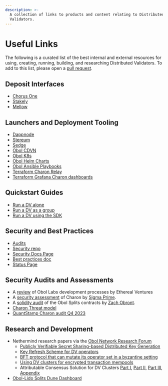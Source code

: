 ```yaml
---
description: >-
  A collection of links to products and content relating to Distributed
  Validators.
---
```


# Useful Links

The following is a curated list of the best internal and external resources for using, creating, running, building, and researching Distributed Validators. To add to this list, please open a [pull request](https://github.com/ObolNetwork/obol-docs/pulls/).

## Deposit Interfaces

* [Chorus One](https://opus.chorus.one/pool/stake/)
* [Stakely](https://obol-portal.stakely.io/)
* [Mellow](https://app.mellow.finance/restake/ethereum-dvsteth)

## Launchers and Deployment Tooling

* [Dappnode](https://docs.dappnode.io/docs/user/staking/ethereum/dvt-technologies/obol-network/)
* [Stereum](https://stereum.net/)
* [Sedge](https://github.com/ObolNetwork/sedge/blob/develop/docs/docs/quickstart/charon.mdx)
* [Obol CDVN](https://github.com/ObolNetwork/charon-distributed-validator-node)
* [Obol K8s](https://github.com/ObolNetwork/charon-k8s-distributed-validator-node)
* [Obol Helm Charts](https://github.com/ObolNetwork/helm-charts)
* [Obol Ansible Playbooks](https://github.com/ObolNetwork/obol-ansible)
* [Terraform Charon Relay](https://github.com/ObolNetwork/terraform-charon-relay)
* [Terraform Grafana Charon dashboards](https://github.com/ObolNetwork/terraform-grafana-dashboards)

## Quickstart Guides

* [Run a DV alone](../../run/start/quickstart_alone.mdx)
* [Run a DV as a group](../../run/start/quickstart_group.mdx)
* [Run a DV using the SDK](../../adv/advanced/quickstart-sdk.mdx)

## Security and Best Practices

* [Audits](https://github.com/ObolNetwork/obol-security/tree/main/audits)
* [Security repo](https://github.com/ObolNetwork/obol-security)
* [Security Docs Page](../../advanced-and-troubleshooting/security/overview.md)
* [Best practices doc](../../run-a-dv/prepare/deployment-best-practices.md)
* [Status Page](https://status.obol.org/)

## Security Audits and Assessments

* A [review](../../advanced-and-troubleshooting/security/ev-assessment.md) of Obol Labs development processes by Ethereal Ventures
* A [security assessment](https://github.com/ObolNetwork/obol-security/blob/f9d7b0ad0bb8897f74ccb34cd4bd83012ad1d2b5/audits/Sigma_Prime_Obol_Network_Charon_Security_Assessment_Report_v2_1.pdf) of Charon by [Sigma Prime](https://sigmaprime.io/).
* A [solidity audit](../../adv/security/smart_contract_audit.mdx) of the Obol Splits contracts by [Zach Obront](https://zachobront.com/).
* [Charon Threat model](../../advanced-and-troubleshooting/security/threat_model.md)
* [QuantStamp Charon audit Q4 2023](https://obol.tech/charon_quantstamp_assessment.pdf)

## Research and Development

* Nethermind research papers via the [Obol Network Research Forum](https://community.obol.tech/?ref=blog.obol.org)
  * [Publicly Verifiable Secret Sharing-based Distributed Key Generation](https://community.obol.tech/t/proposal-publicly-verifiable-secret-sharing-based-distributed-key-generation/94?ref=blog.obol.org)
  * [Key Refresh Scheme for DV operators](https://community.obol.tech/t/proposal-key-refresh-scheme-for-dv-operators/97?ref=blog.obol.org)
  * [BFT protocol that can mutate its operator set in a byzantine setting](https://community.obol.tech/t/proposal-bft-protocol-that-can-mutate-its-operator-set-in-a-byzantine-setting/106?ref=blog.obol.org)
  * [Using DV clusters for encrypted transaction mempools](https://community.obol.tech/t/proposal-using-dv-clusters-for-encrypted-transaction-mempools/108?ref=blog.obol.org)
  * Attributable Consensus Solution for DV Clusters [Part I](https://community.obol.org/t/proposal-attributable-consensus-solution-for-dv-clusters/104?ref=blog.obol.org), [Part II](https://community.obol.org/t/proposal-attributable-consensus-solution-for-dv-clusters-part-2/107?ref=blog.obol.org), [Part III](https://community.obol.org/t/proposal-attributable-consensus-solution-for-dv-clusters-part-3/109?ref=blog.obol.org), [Appendix](https://community.obol.org/t/proposal-attributable-consensus-solution-for-dv-clusters-appendix/110?ref=blog.obol.org)
* [Obol-Lido Splits Dune Dashboard](https://dune.com/obol_labs/lido-splits)
